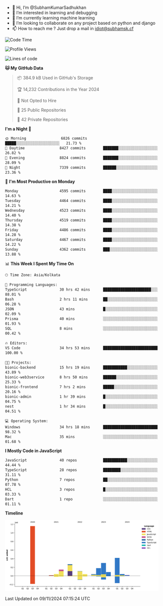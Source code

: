 - 👋 Hi, I’m @SubhamKumarSadhukhan
- 👀 I’m interested in learning and debugging
- 🌱 I’m currently learning machine learning
- 💞️ I’m looking to collaborate on any project based on python and django
- 📫 How to reach me ?
      Just drop a mail in idiot@subhamsk.cf

<!---
SubhamKumarSadhukhan/SubhamKumarSadhukhan is a ✨ special ✨ repository because its `README.md` (this file) appears on your GitHub profile.
You can click the Preview link to take a look at your changes.
--->


<!--START_SECTION:waka-->
![Code Time](http://img.shields.io/badge/Code%20Time-2%2C618%20hrs%2030%20mins-blue)

![Profile Views](http://img.shields.io/badge/Profile%20Views-3-blue)

![Lines of code](https://img.shields.io/badge/From%20Hello%20World%20I%27ve%20Written-2.8%20million%20lines%20of%20code-blue)

**🐱 My GitHub Data** 

> 📦 384.9 kB Used in GitHub's Storage 
 > 
> 🏆 14,232 Contributions in the Year 2024
 > 
> 🚫 Not Opted to Hire
 > 
> 📜 25 Public Repositories 
 > 
> 🔑 42 Private Repositories 
 > 
**I'm a Night 🦉** 

```text
🌞 Morning                6826 commits        █████░░░░░░░░░░░░░░░░░░░░   21.73 % 
🌆 Daytime                8427 commits        ███████░░░░░░░░░░░░░░░░░░   26.82 % 
🌃 Evening                8824 commits        ███████░░░░░░░░░░░░░░░░░░   28.09 % 
🌙 Night                  7339 commits        ██████░░░░░░░░░░░░░░░░░░░   23.36 % 
```
📅 **I'm Most Productive on Monday** 

```text
Monday                   4595 commits        ████░░░░░░░░░░░░░░░░░░░░░   14.63 % 
Tuesday                  4464 commits        ████░░░░░░░░░░░░░░░░░░░░░   14.21 % 
Wednesday                4523 commits        ████░░░░░░░░░░░░░░░░░░░░░   14.40 % 
Thursday                 4519 commits        ████░░░░░░░░░░░░░░░░░░░░░   14.38 % 
Friday                   4486 commits        ████░░░░░░░░░░░░░░░░░░░░░   14.28 % 
Saturday                 4467 commits        ████░░░░░░░░░░░░░░░░░░░░░   14.22 % 
Sunday                   4362 commits        ███░░░░░░░░░░░░░░░░░░░░░░   13.88 % 
```


📊 **This Week I Spent My Time On** 

```text
🕑︎ Time Zone: Asia/Kolkata

💬 Programming Languages: 
TypeScript               30 hrs 42 mins      ██████████████████████░░░   88.01 % 
Bash                     2 hrs 11 mins       ██░░░░░░░░░░░░░░░░░░░░░░░   06.28 % 
JSON                     43 mins             █░░░░░░░░░░░░░░░░░░░░░░░░   02.09 % 
Prisma                   40 mins             ░░░░░░░░░░░░░░░░░░░░░░░░░   01.93 % 
SQL                      8 mins              ░░░░░░░░░░░░░░░░░░░░░░░░░   00.42 % 

🔥 Editors: 
VS Code                  34 hrs 53 mins      █████████████████████████   100.00 % 

🐱‍💻 Projects: 
bionic-backend           15 hrs 19 mins      ███████████░░░░░░░░░░░░░░   43.89 % 
bionic-web3service       8 hrs 50 mins       ██████░░░░░░░░░░░░░░░░░░░   25.33 % 
bionic-frontend          7 hrs 2 mins        █████░░░░░░░░░░░░░░░░░░░░   20.16 % 
bionic-admin             1 hr 39 mins        █░░░░░░░░░░░░░░░░░░░░░░░░   04.75 % 
nest                     1 hr 34 mins        █░░░░░░░░░░░░░░░░░░░░░░░░   04.51 % 

💻 Operating System: 
Windows                  34 hrs 18 mins      █████████████████████████   98.32 % 
Mac                      35 mins             ░░░░░░░░░░░░░░░░░░░░░░░░░   01.68 % 
```

**I Mostly Code in JavaScript** 

```text
JavaScript               40 repos            ███████████░░░░░░░░░░░░░░   44.44 % 
TypeScript               28 repos            ████████░░░░░░░░░░░░░░░░░   31.11 % 
Python                   7 repos             ██░░░░░░░░░░░░░░░░░░░░░░░   07.78 % 
HCL                      3 repos             █░░░░░░░░░░░░░░░░░░░░░░░░   03.33 % 
Dart                     1 repo              ░░░░░░░░░░░░░░░░░░░░░░░░░   01.11 % 
```



**Timeline**

![Lines of Code chart](https://raw.githubusercontent.com/SubhamKumarSadhukhan/SubhamKumarSadhukhan/main/assets/bar_graph.png)


 Last Updated on 09/11/2024 07:15:24 UTC
<!--END_SECTION:waka-->
